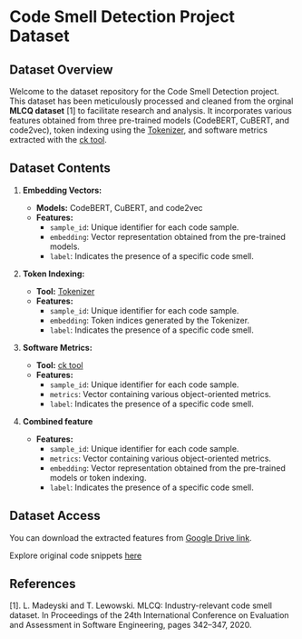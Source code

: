 # Code Smell Detection Project Dataset

## Dataset Overview
Welcome to the dataset repository for the Code Smell Detection project. This dataset has been meticulously processed and cleaned from the orginal **MLCQ dataset** [1] to facilitate research and analysis. It incorporates various features obtained from three pre-trained models (CodeBERT, CuBERT, and code2vec), token indexing using the [Tokenizer](https://github.com/dspinellis/tokenizer), and software metrics extracted with the [ck tool](https://github.com/mauricioaniche/ck).

## Dataset Contents
1. **Embedding Vectors:**
   - **Models:** CodeBERT, CuBERT, and code2vec
   - **Features:**
     - `sample_id`: Unique identifier for each code sample.
     - `embedding`: Vector representation obtained from the pre-trained models.
     - `label`: Indicates the presence of a specific code smell.

2. **Token Indexing:**
   - **Tool:** [Tokenizer](https://github.com/dspinellis/tokenizer)
   - **Features:**
     - `sample_id`: Unique identifier for each code sample.
     - `embedding`: Token indices generated by the Tokenizer.
     - `label`: Indicates the presence of a specific code smell.

3. **Software Metrics:**
   - **Tool:** [ck tool](https://github.com/mauricioaniche/ck)
   - **Features:**
     - `sample_id`: Unique identifier for each code sample.
     - `metrics`: Vector containing various object-oriented metrics.
     - `label`: Indicates the presence of a specific code smell.

4. **Combined feature**
   - **Features:**
     - `sample_id`: Unique identifier for each code sample.
     - `metrics`: Vector containing various object-oriented metrics.
     - `embedding`: Vector representation obtained from the pre-trained models or token indexing.
     - `label`: Indicates the presence of a specific code smell.
## Dataset Access
You can download the extracted features from [Google Drive link](https://drive.google.com/drive/folders/1cKgsUJaj4I5W1T1swDfsqsMZVIYe8rwG?usp=drive_link).

Explore original code snippets [here](https://drive.google.com/drive/folders/1yDyN9cKFyJgQpj8IceOgE_DZirbUcqLj?usp=drive_link)

## References
[1]. L. Madeyski and T. Lewowski. MLCQ: Industry-relevant code smell dataset. In Proceedings of the 24th International Conference on Evaluation and Assessment in Software Engineering, pages 342–347, 2020.